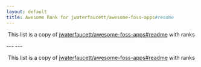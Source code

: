 ```yaml
---
layout: default
title: Awesome Rank for jwaterfaucett/awesome-foss-apps#readme
---
```


<p align="center">
	This list is a copy of <a href="https://github.com/jwaterfaucett/awesome-foss-apps#readme">jwaterfaucett/awesome-foss-apps#readme</a> with ranks
</p>
---
---
<p align="center">
	This list is a copy of <a href="https://github.com/jwaterfaucett/awesome-foss-apps#readme">jwaterfaucett/awesome-foss-apps#readme</a> with ranks
</p>
